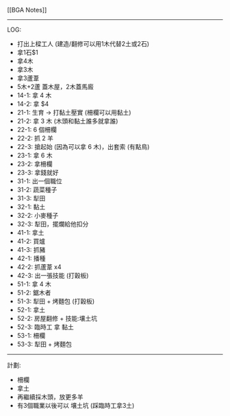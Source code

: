 [[BGA Notes]]

---

LOG:
- 打出上樑工人 (建造/翻修可以用1木代替2土或2石)
- 拿1石$1
- 拿4木
- 拿3木
- 拿3蘆葦
- 5木+2蘆 蓋木屋，2木蓋馬廄
- 14-1: 拿 4 木
- 14-2: 拿 $4 
- 21-1: 生育 → 打黏土壓實 (柵欄可以用黏土)
- 21-2: 拿 3 木 (木頭和黏土誰多就拿誰)
- 22-1: 6 個柵欄
- 22-2: 抓 2 羊
- 22-3: 搶起始 (因為可以拿 6 木)，出套索 (有點鳥)
- 23-1: 拿 6 木
- 23-2: 拿柵欄
- 23-3: 拿錢就好
- 31-1: 出一個職位
- 31-2: 蔬菜種子
- 31-3: 犁田
- 32-1: 黏土
- 32-2: 小麥種子
- 32-3: 犁田，擺爛給他扣分
- 41-1: 拿土
- 41-2: 買爐
- 41-3: 抓豬
- 42-1: 播種
- 42-2: 抓蘆葦 x4
- 42-3: 出一張技能 (打穀板)
- 51-1: 拿 4 木
- 51-2: 鋸木者
- 51-3: 犁田 + 烤麵包 (打穀板)
- 52-1: 拿土
- 52-2: 房屋翻修 + 技能:壤土坑
- 52-3: 臨時工 拿 黏土
- 53-1: 柵欄
- 53-3: 犁田 + 烤麵包

---

計劃: 
- 柵欄
- 拿土
- 再繼續採木頭，放更多羊
- 有3個職業以後可以 壤土坑 (踩臨時工拿3土)

